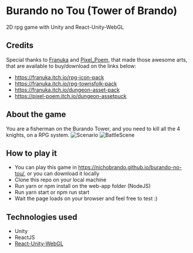 # Burando no Tou (Tower of Brando)
2D rpg game with Unity and React-Unity-WebGL


## Credits
Special thanks to [Franuka](https://franuka.itch.io/) and [Pixel_Poem](https://pixel-poem.itch.io/), that made those awesome arts, that are available to buy/download on the links below:
- https://franuka.itch.io/rpg-icon-pack
- https://franuka.itch.io/rpg-townsfolk-pack
- https://franuka.itch.io/dungeon-asset-pack
- https://pixel-poem.itch.io/dungeon-assetpuck

## About the game
You are a fisherman on the Burando Tower, and you need to kill all the 4 knights, on a RPG system.
![Scenario](https://user-images.githubusercontent.com/62142386/130366611-67a3f344-dea4-43bb-a3f6-01ab9121acab.PNG)
![BattleScene](https://user-images.githubusercontent.com/62142386/130366671-bb849ab6-74af-486b-9fbc-4f475ab7958f.PNG)


## How to play it
- You can play this game in https://nichobrando.github.io/burando-no-tou/, or you can download it locally
- Clone this repo on your local machine
- Run yarn or npm install on the web-app folder (NodeJS)
- Run yarn start or npm run start
- Wait the page loads on your browser and feel free to test :)

## Technologies used
- Unity
- ReactJS
- [React-Unity-WebGL](https://www.npmjs.com/package/react-unity-webgl)
